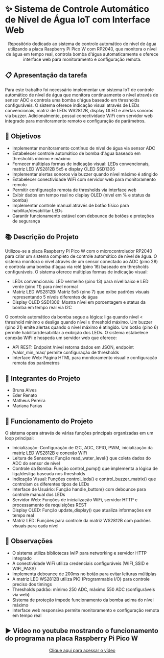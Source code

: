 # ✨ Sistema de Controle Automático de Nível de Água IoT com Interface Web
<p align="center"> Repositório dedicado ao sistema de controle automático de nível de água utilizando a placa Raspberry Pi Pico W com RP2040, que monitora o nível de água em tempo real, controla bomba d'água automaticamente e oferece interface web para monitoramento e configuração remota.</p>

## :clipboard: Apresentação da tarefa
Para este trabalho foi necessário implementar um sistema IoT de controle automático de nível de água que monitora continuamente o nível através de sensor ADC e controla uma bomba d'água baseado em thresholds configuráveis. O sistema oferece indicação visual através de LEDs convencionais, matriz de LEDs WS2812B, display OLED e alertas sonoros via buzzer. Adicionalmente, possui conectividade WiFi com servidor web integrado para monitoramento remoto e configuração de parâmetros.

## :dart: Objetivos

- Implementar monitoramento contínuo de nível de água via sensor ADC
- Estabelecer controle automático de bomba d'água baseado em thresholds mínimo e máximo
- Fornecer múltiplas formas de indicação visual: LEDs convencionais, matriz LED WS2812B 5x5 e display OLED SSD1306
- Implementar alertas sonoros via buzzer quando nível máximo é atingido
- Estabelecer conectividade WiFi com servidor web para monitoramento remoto
- Permitir configuração remota de thresholds via interface web
- Exibir dados em tempo real no display OLED (nível em % e status da bomba)
- Implementar controle manual através de botão físico para habilitar/desabilitar LEDs
- Garantir funcionamento estável com debounce de botões e proteções de segurança

## :books: Descrição do Projeto
Utilizou-se a placa Raspberry Pi Pico W com o microcontrolador RP2040 para criar um sistema completo de controle automático de nível de água. O sistema monitora o nível através de um sensor conectado ao ADC (pino 28) e controla uma bomba d'água via relé (pino 16) baseado em thresholds configuráveis.
O sistema oferece múltiplas formas de indicação visual:

- LEDs convencionais: LED vermelho (pino 13) para nível baixo e LED verde (pino 11) para nível normal
- Matriz LED WS2812B: Matriz 5x5 (pino 7) que exibe padrões visuais representando 5 níveis diferentes de água
- Display OLED SSD1306: Mostra nível em porcentagem e status da bomba em tempo real via I2C

O controle automático da bomba segue a lógica: liga quando nível < threshold mínimo e desliga quando nível ≥ threshold máximo. Um buzzer (pino 21) emite alertas quando o nível máximo é atingido. Um botão (pino 6) permite habilitar/desabilitar a exibição dos LEDs.
O sistema estabelece conexão WiFi e hospeda um servidor web que oferece:

- API REST: Endpoint /nivel retorna dados em JSON, endpoint /valor_min_max/ permite configuração de thresholds
- Interface Web: Página HTML para monitoramento visual e configuração remota dos parâmetros

## :walking: Integrantes do Projeto
- Bruna Alves
- Eder Renato 
- Matheus Pereira
- Mariana Farias

## :bookmark_tabs: Funcionamento do Projeto
O sistema opera através de várias funções principais organizadas em um loop principal:

- Inicialização: Configuração de I2C, ADC, GPIO, PWM, inicialização da matriz LED WS2812B e conexão WiFi
- Leitura de Sensores: Função read_water_level() que coleta dados do ADC do sensor de nível
- Controle da Bomba: Função control_pump() que implementa a lógica de liga/desliga baseada nos thresholds
- Indicação Visual: Funções control_leds() e control_buzzer_matrix() que controlam os diferentes tipos de LEDs
- Interface de Usuário: Função handle_button() com debounce para controle manual dos LEDs
- Servidor Web: Funções de inicialização WiFi, servidor HTTP e processamento de requisições REST
- Display OLED: Função update_display() que atualiza informações em tempo real
- Matriz LED: Funções para controle da matriz WS2812B com padrões visuais para cada nível

## :eyes: Observações

- O sistema utiliza bibliotecas lwIP para networking e servidor HTTP integrado
- A conectividade WiFi utiliza credenciais configuráveis (WIFI_SSID e WIFI_PASS)
- Implementa debounce de 200ms no botão para evitar leituras múltiplas
- A matriz LED WS2812B utiliza PIO (Programmable I/O) para controle preciso dos timings
- Thresholds padrão: mínimo 250 ADC, máximo 550 ADC (configuráveis via web)
- Sistema de proteção impede funcionamento da bomba acima do nível máximo
- Interface web responsiva permite monitoramento e configuração remota em tempo real

## :arrow_forward: Vídeo no youtube mostrando o funcionamento do programa na placa Raspberry Pi Pico W
<p align="center">
    <a href="[LINK_DO_VIDEO]">Clique aqui para acessar o vídeo</a>
</p>
